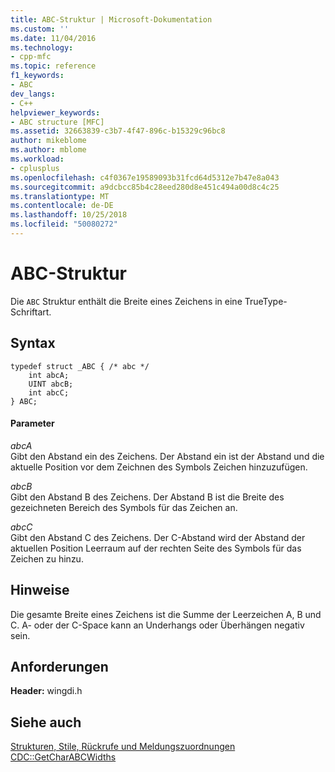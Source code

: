 ```yaml
---
title: ABC-Struktur | Microsoft-Dokumentation
ms.custom: ''
ms.date: 11/04/2016
ms.technology:
- cpp-mfc
ms.topic: reference
f1_keywords:
- ABC
dev_langs:
- C++
helpviewer_keywords:
- ABC structure [MFC]
ms.assetid: 32663839-c3b7-4f47-896c-b15329c96bc8
author: mikeblome
ms.author: mblome
ms.workload:
- cplusplus
ms.openlocfilehash: c4f0367e19589093b31fcd64d5312e7b47e8a043
ms.sourcegitcommit: a9dcbcc85b4c28eed280d8e451c494a00d8c4c25
ms.translationtype: MT
ms.contentlocale: de-DE
ms.lasthandoff: 10/25/2018
ms.locfileid: "50080272"
---
```

# <a name="abc-structure"></a>ABC-Struktur

Die `ABC` Struktur enthält die Breite eines Zeichens in eine TrueType-Schriftart.

## <a name="syntax"></a>Syntax

```
typedef struct _ABC { /* abc */
    int abcA;
    UINT abcB;
    int abcC;
} ABC;
```

#### <a name="parameters"></a>Parameter

*abcA*<br/>
Gibt den Abstand ein des Zeichens. Der Abstand ein ist der Abstand und die aktuelle Position vor dem Zeichnen des Symbols Zeichen hinzuzufügen.

*abcB*<br/>
Gibt den Abstand B des Zeichens. Der Abstand B ist die Breite des gezeichneten Bereich des Symbols für das Zeichen an.

*abcC*<br/>
Gibt den Abstand C des Zeichens. Der C-Abstand wird der Abstand der aktuellen Position Leerraum auf der rechten Seite des Symbols für das Zeichen zu hinzu.

## <a name="remarks"></a>Hinweise

Die gesamte Breite eines Zeichens ist die Summe der Leerzeichen A, B und C. A- oder der C-Space kann an Underhangs oder Überhängen negativ sein.

## <a name="requirements"></a>Anforderungen

**Header:** wingdi.h

## <a name="see-also"></a>Siehe auch

[Strukturen, Stile, Rückrufe und Meldungszuordnungen](../../mfc/reference/structures-styles-callbacks-and-message-maps.md)<br/>
[CDC::GetCharABCWidths](../../mfc/reference/cdc-class.md#getcharabcwidths)

